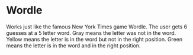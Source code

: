 # Wordle

Works just like the famous New York Times game Wordle. The user gets 6 guesses at a 5 letter word. Gray means the letter was not in the word. Yellow means the letter is in the word but not in the right position. Green means the letter is in the word and in the right position.
